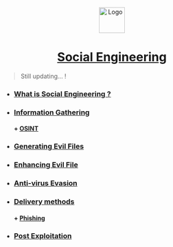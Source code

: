 <br />
<p align="center">
  <a href="https://github.com/sarathlalup">
    <img src="https://www.cyberage.com.tr/en/img/content_icons/social_engineering_services.png" alt="Logo" width="60" height="60">
  <h1 align="center">Social Engineering </h1>
    
   </a>
  

  

 
</p>

> Still updating...   !
* ###  [ What is Social Engineering ?](https://github.com/sarathlalup/Cyber-security/blob/master/Social%20Engineering%20Attacks/What%20is%20Social%20Engineering/README.md )
* ###  [  Information Gathering](https://github.com/sarathlalup/Cyber-security/blob/master/Social%20Engineering%20Attacks/Information%20Gathering/README.md )
     #### + [     OSINT](https://github.com/sarathlalup/Cyber-security/blob/master/Social%20Engineering%20Attacks/Information%20Gathering/OSINT.md )
* ###  [  Generating Evil Files](https://github.com/sarathlalup/Cyber-security/blob/master/Malware%20Attacks/Generating%20Evil%20Files/README.md)
* ###  [ Enhancing Evil File](https://github.com/sarathlalup/Cyber-security/tree/master/Malware%20Attacks/Enhancing%20Evil%20File )
* ###  [ Anti-virus Evasion](https://github.com/sarathlalup/Cyber-security/tree/master/Anti-virus%20Evasion )
* ###  [  Delivery methods](https://github.com/sarathlalup/Cyber-security/blob/master/Social%20Engineering%20Attacks/Delivery%20methods/README.md )
     #### + [     Phishing](https://github.com/sarathlalup/Cyber-security/blob/master/Social%20Engineering%20Attacks/Phishing/README.md )
* ###  [ Post Exploitation](https://github.com/sarathlalup/Cyber-security/blob/master/Social%20Engineering%20Attacks/Post%20Exploitation/README.md )

